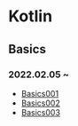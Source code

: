 # Kotlin
## Basics
### 2022.02.05 ~ 
* [Basics001](https://github.com/injuk/TIL/blob/master/Kotlin/Basics/Basics001.md)
* [Basics002](https://github.com/injuk/TIL/blob/master/Kotlin/Basics/Basics002.md)
* [Basics003](https://github.com/injuk/TIL/blob/master/Kotlin/Basics/Basics003.md)